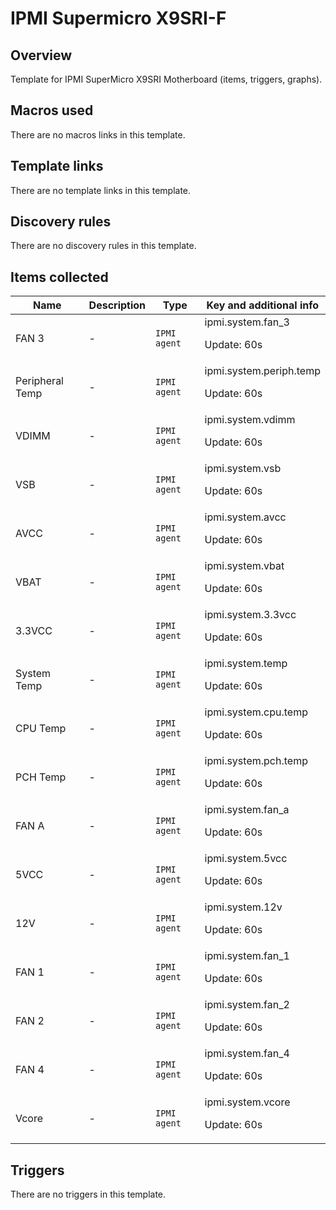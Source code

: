# IPMI Supermicro X9SRI-F

## Overview

Template for IPMI SuperMicro X9SRI Motherboard (items, triggers, graphs).



## Macros used

There are no macros links in this template.

## Template links

There are no template links in this template.

## Discovery rules

There are no discovery rules in this template.

## Items collected

|Name|Description|Type|Key and additional info|
|----|-----------|----|----|
|FAN 3|<p>-</p>|`IPMI agent`|ipmi.system.fan_3<p>Update: 60s</p>|
|Peripheral Temp|<p>-</p>|`IPMI agent`|ipmi.system.periph.temp<p>Update: 60s</p>|
|VDIMM|<p>-</p>|`IPMI agent`|ipmi.system.vdimm<p>Update: 60s</p>|
|VSB|<p>-</p>|`IPMI agent`|ipmi.system.vsb<p>Update: 60s</p>|
|AVCC|<p>-</p>|`IPMI agent`|ipmi.system.avcc<p>Update: 60s</p>|
|VBAT|<p>-</p>|`IPMI agent`|ipmi.system.vbat<p>Update: 60s</p>|
|3.3VCC|<p>-</p>|`IPMI agent`|ipmi.system.3.3vcc<p>Update: 60s</p>|
|System Temp|<p>-</p>|`IPMI agent`|ipmi.system.temp<p>Update: 60s</p>|
|CPU Temp|<p>-</p>|`IPMI agent`|ipmi.system.cpu.temp<p>Update: 60s</p>|
|PCH Temp|<p>-</p>|`IPMI agent`|ipmi.system.pch.temp<p>Update: 60s</p>|
|FAN A|<p>-</p>|`IPMI agent`|ipmi.system.fan_a<p>Update: 60s</p>|
|5VCC|<p>-</p>|`IPMI agent`|ipmi.system.5vcc<p>Update: 60s</p>|
|12V|<p>-</p>|`IPMI agent`|ipmi.system.12v<p>Update: 60s</p>|
|FAN 1|<p>-</p>|`IPMI agent`|ipmi.system.fan_1<p>Update: 60s</p>|
|FAN 2|<p>-</p>|`IPMI agent`|ipmi.system.fan_2<p>Update: 60s</p>|
|FAN 4|<p>-</p>|`IPMI agent`|ipmi.system.fan_4<p>Update: 60s</p>|
|Vcore|<p>-</p>|`IPMI agent`|ipmi.system.vcore<p>Update: 60s</p>|
## Triggers

There are no triggers in this template.

